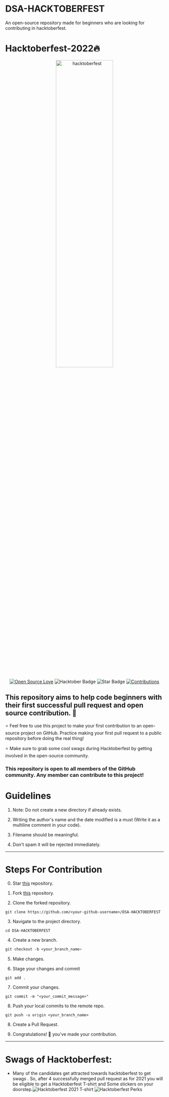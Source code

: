 # DSA-HACKTOBERFEST

An open-source repository made for beginners who are looking for contributing in hacktoberfest.

  

# Hacktoberfest-2022🔥

  

<div  align="center">

<img  src="https://raw.githubusercontent.com/deniss-eh/hacktuber/main/hacktoberfest.png"  alt="hacktoberfest"  width="60%"  height="50%">

</div>
<div align="center">

[![Open Source Love](https://firstcontributions.github.io/open-source-badges/badges/open-source-v1/open-source.svg)](https://github.com/SamarthTMSL)
<img src="https://img.shields.io/badge/HacktoberFest-2022-blueviolet" alt="Hacktober Badge"/>
<img src="https://img.shields.io/static/v1?label=%E2%AD%90&message=If%20Useful&style=style=flat&color=BC4E99" alt="Star Badge"/>
<a href="https://github.com/SamarthTMSL" ><img src="https://img.shields.io/badge/Contributions-welcome-green.svg?style=flat&logo=github" alt="Contributions" /></a>

</div>

  

## This repository aims to help code beginners with their first successful pull request and open source contribution. :partying_face:

  

:star: Feel free to use this project to make your first contribution to an open-source project on GitHub. Practice making your first pull request to a public repository before doing the real thing!

  

:star: Make sure to grab some cool swags during Hacktoberfest by getting involved in the open-source community.

  

### This repository is open to all members of the GitHub community. Any member can contribute to this project!

# Guidelines

  
  

1. Note: Do not create a new directory if already exists.

2. Writing the author's name and the date modified is a must (Write it as a multiline comment in your code).

3. Filename should be meaningful.

4. Don't spam it will be rejected immediately.

  

---

  

# Steps For Contribution

 

0. Star <a  href="https://github.com/deniss-eh/DSA-HACKTOBERFEST"  title="this">this</a> repository.

  

1. Fork <a  href="https://github.com/deniss-eh/DSA-HACKTOBERFEST"  title="this">this</a> repository.

  

2. Clone the forked repository.

```
git clone https://github.com/<your-github-username>/DSA-HACKTOBERFEST
```

3. Navigate to the project directory.

```
cd DSA-HACKTOBERFEST
```

  

4. Create a new branch.

```css
git checkout -b <your_branch_name>
```

5. Make changes.

 
6. Stage your changes and commit

```
git add .
```
  
7. Commit your changes.
```
git commit -m "<your_commit_message>"
```

  

8. Push your local commits to the remote repo.

```
git push -u origin <your_branch_name>
```

  

8. Create a Pull Request.

  

9. Congratulations! 🎉 you've made your contribution.
---

# Swags of Hacktoberfest:

 -  Many of the candidates get attracted towards hacktoberfest to get swags . So, after 4 successfully merged pull request as for 2021 you will be eligible to get a Hacktoberfest T-shirt and Some stickers on your doorstep.![Hacktoberfest 2021 T-shirt](https://res.cloudinary.com/practicaldev/image/fetch/s--xFx0Fv7H--/c_limit,f_auto,fl_progressive,q_auto,w_880/https://dev-to-uploads.s3.amazonaws.com/uploads/articles/copdhz6p28fs9wokyd7r.png)
 ![Hacktoberfest Perks](https://res.cloudinary.com/practicaldev/image/fetch/s--Hwxnb5bI--/c_limit,f_auto,fl_progressive,q_auto,w_880/https://dev-to-uploads.s3.amazonaws.com/uploads/articles/4y65vijry8t60fw2i5le.jpg)
